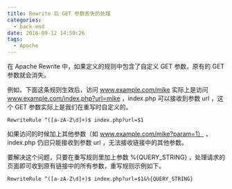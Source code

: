 ```yaml
---
title: Rewrite 后 GET 参数丢失的处理
categories:
  - back-end
date: 2016-09-12 14:50:26
tags:
  - Apache
---
```


在 Apache Rewrite 中，如果定义的规则中包含了自定义 GET 参数，原有的 GET 参数就会消失。

例如，下面这条规则生效后，访问 www.example.com/mike 实际上是访问 www.example.com/index.php?url=mike ，index.php 可以接收到参数 url ，这个 GET 参数实际上是我们在重写时自定义的。

<!-- more -->

```
RewriteRule ^([a-zA-Z\d]+)$ index.php?url=$1
```

如果访问的时候加上其他参数（如 www.example.com/mike?param=1） ，index.php 仍旧只能接收到参数 url ，无法接收链接中的其他参数。


要解决这个问题，只要在重写规则里加上参数 %{QUERY_STRING} ，处理请求的页面即可收到原有链接中的所有参数，重写规则示例如下。

```
RewriteRule ^([a-zA-Z\d]+)$ index.php?url=$1&%{QUERY_STRING}
```